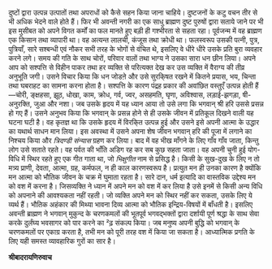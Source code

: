 दुष्टों द्वारा उत्पन्न उत्पातों तथा अपराधों को कैसे सहन किया जाना चाहिये। दुष्टजनों के कटु वचन तीर से भी अधिक भेदने वाले होते हैं। फिर भी अवन्ती नगरी का एक साधु ब्राह्मण दुष्ट पुरुषों द्वारा सताये जाने पर भी इस मुसीबत को अपने विगत कर्मों का फल मानते हुए बड़ी ही गश्भीरता से सहता रहा। पूर्वजन्म में वह ब्राह्मण एक किसान तथा व्यापारी था। वह अत्यन्त लालची, कंजूस तथा क्रोधी था। फलस्वरूप उसकी पत्नी, पुत्र, पुत्रियाँ, सारे सश्बन्धी एवं नौकर सभी तरह के भोगों से वंचित थे, इसलिए वे धीरे धीरे उसके प्रति बुरा व्यवहार करने लगे। समय की गति के साथ चोरों, परिवार वालों तथा भाग्य ने उसका सारा धन छीन लिया। अपने आप को सश्पत्ति से विहीन पाकर तथा हर व्यक्ति से परित्यक्त देख कर उस व्यक्ति में वैराग्य की तीव्र अनुभूति जगी। उसने विचार किया कि धन जोडऩे और उसे सुरकि्षत रखने में कितने प्रयास, भय, चिन्ता तथा घबराहट का सामना करना होता है। सश्पत्ति के कारण पंद्रह प्रकार की अवांछित वस्तुएँ उत्पन्न होती हैं—चोरी, ङ्क्षहसा, झूठ, धोखा, काम, क्रोध, गर्व, ज्वर, असहमति, घृणा, अविश्वास, लड़ाई-झगड़ा, षी-अनुरक्ति, जुआ और नशा। जब उसके हृदय में यह ध्यान आया तो उसे लगा कि भगवान् श्री हरि उससे प्रसन्न हो गए हैं। उसने अनुभव किया कि भगवान् के प्रसन्न होने से ही उसके जीवन में प्रतिकूल दिखने वाली यह घटना घटी है। वह कृतज्ञ था कि उसके हृदय में विरकि्त उत्पन्न हुई और उसने इसे अपनी आत्मा के उद्धार का यथार्थ साधन मान लिया। इस अवस्था में उसने अपना शेष जीवन भगवान् हरि की पूजा में लगाने का निश्चय किया और *त्रिदण्डी संन्यास* ग्रहण कर लिया। बाद में वह भीख माँगने के लिए गाँव गाँव जाता, किन्तु लोग उसे सताते रहते। वह पर्वत की भाँति अडिग रह कर सब कुछ सहता जाता। वह अपनी चुनी हुई योग-विधि में स्थिर रहते हुए एक गीत गाता था, जो *भिक्षुगीत*  नाम से प्रसिद्ध है। किसी के सुख-दुख के लिए न तो मत्र्य प्राणी, देवता, आत्मा, ग्रह, कर्मफल, न ही काल कारणस्वरूप है। प्रत्युत मन ही उनका कारण है क्योंकि मन आत्मा को भौतिक जीवन के चक्र में घुमाता रहता है। सारे दान, धर्म इत्यादि का वास्तविक उद्देश्य मन को वश में करना है। जिसव्यक्ति ने ध्यान में अपने मन को वश में कर लिया है उसे इनमें से किसी अन्य विधि को अपनाने की आवश्यकता नहीं रहती। जो व्यक्ति अपने मन को स्थिर नहीं कर सकता, उसके लिए ये व्यर्थ हैं। भौतिक अहंकार की मिथ्या भावना दिव्य आत्मा को भौतिक इन्द्रिय-विषयों में बाँधती है। इसलिए अवन्ती ब्राह्मण ने भगवान् मुकुन्द के चरणकमलों की भूतपूर्व भगवद्भक्तों द्वारा दर्शायी पूर्ण श्रद्धा के साथ सेवा करके दुर्लंघ्य भवसागर को पार करने का ²ढ़ संकल्प किया। जब मनुष्य अपनी बुद्धि को भगवान् के चरणकमलों पर एकाग्र करता है, तभी मन को पूरी तरह वश में किया जा सकता है। आध्यात्मिक प्रगति के लिए यही समस्त व्यावहारिक गुरों का सार है।  

**श्रीबादरायणिरुवाच** 